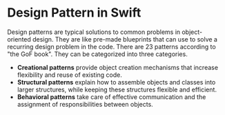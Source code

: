 # Design Pattern in Swift
Design patterns are typical solutions to common problems in object-oriented design. They are like pre-made blueprints that can use to solve a recurring design problem in the code.
There are 23 patterns according to "the GoF book". They can be categorized into three categories.
-   **Creational patterns**  provide object creation mechanisms that increase flexibility and reuse of existing code.
-   **Structural patterns**  explain how to assemble objects and classes into larger structures, while keeping these structures flexible and efficient.
-   **Behavioral patterns**  take care of effective communication and the assignment of responsibilities between objects.
